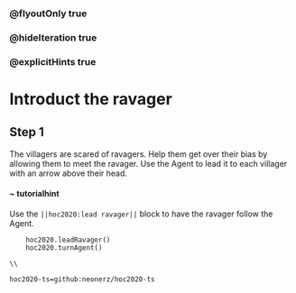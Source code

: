 ### @flyoutOnly true
### @hideIteration true
### @explicitHints true

# Introduct the ravager

## Step 1
The villagers are scared of ravagers. Help them get over their bias by allowing them to meet the ravager. Use the Agent to lead it to each villager with an arrow above their head.

#### ~ tutorialhint 
Use the ``||hoc2020:lead ravager||`` block to have the ravager follow the Agent.

```ghost
    hoc2020.leadRavager()
    hoc2020.turnAgent()    
```
```template
\\
```
```package
hoc2020-ts=github:neonerz/hoc2020-ts
```